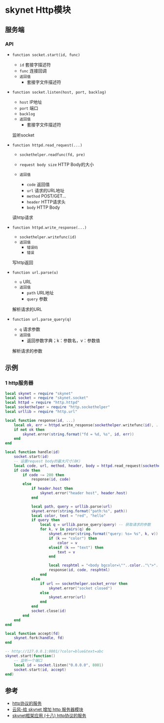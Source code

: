 # skynet Http模块



## 服务端

### API

- `function socket.start(id, func)`

  - `id` 套接字描述符
  - `func` 连接回调
  - `返回值`
    - 套接字文件描述符

- `function socket.listen(host, port, backlog)`

  - `host` IP地址
  - `port` 端口
  - `backlog`
  - `返回值`
    - 套接字文件描述符

  监听socket

- `function httpd.read_request(...)`

  - `sockethelper.readfunc(fd, pre)`
  - `request body size` HTTP Body的大小

  - `返回值`
    - `code` 返回值
    - `url` 请求的URL地址
    - `method` POST/GET...
    - `header` HTTP请求头
    - `body` HTTP Body

  读http请求

- `function httpd.write_response(...)`

  - `sockethelper.writefunc(id)`
  - `返回值`
    - `错误码`
    - `错误`

  写http返回

- `function url.parse(u)`

  - `u` URL
  - `返回值`
    - `path` URL地址
    - `query` 参数

  解析请求的URL

- `function url.parse_query(q)`

  - `q` 请求参数
  - `返回值`
    - 返回参数字典；k：参数名，v：参数值

  解析请求的参数



## 示例

### 1 http服务器

```lua
local skynet = require "skynet"
local socket = require "skynet.socket"
local httpd = require "http.httpd"
local sockethelper = require "http.sockethelper"
local urllib = require "http.url"

local function response(id, ...)
    local ok, err = httpd.write_response(sockethelper.writefunc(id), ...)
    if not ok then
        skynet.error(string.format("fd = %d, %s", id, err))
    end
end

local function handle(id)
    socket.start(id)
    -- 设置request body的最大尺寸(8K)
    local code, url, method, header, body = httpd.read_request(sockethelper.readfunc(id), 8192)
    if code then
        if code ~= 200 then
            response(id, code)
        else
            if header.host then
                skynet.error("header host", header.host)
            end

            local path, query = urllib.parse(url)
            skynet.error(string.format("path:%s", path))
            local color, text = "red", "hello"
            if query then
                local q = urllib.parse_query(query) -- 获取请求的参数
                for k, v in pairs(q) do
                    skynet.error(string.format("query: %s= %s", k, v))
                    if (k == "color") then
                        color = v
                    elseif (k == "text") then
                        text = v
                    end

                    local resphtml = "<body bgcolor=\""..color.."\">"..text.."</body>\n" -- 返回网页
                    response(id, code, resphtml)
                end
            else
                if url == sockethelper.socket_error then
                    skynet.error("socket closed")
                else
                    skynet.error(url)
                end
            end
            socket.close(id)
        end
    end
end

local function accept(fd)
    skynet.fork(handle, fd)
end

-- http://127.0.0.1:8001/?color=blue&text=abc
skynet.start(function()
    -- 监听一个端口
    local id = socket.listen("0.0.0.0", 8001)
    socket.start(id, accept)
end)
```



## 参考

- [http协议的服务](https://blog.csdn.net/qq769651718/article/details/79435329)
- [云风-给 skynet 增加 http 服务器模块](https://blog.codingnow.com/2014/07/skynet_http.html)
- [skynet框架应用 (十八) http协议的服务](https://blog.csdn.net/qq769651718/article/details/79435329?spm=1001.2014.3001.5501)

